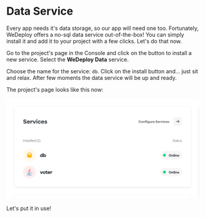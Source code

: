 # Data Service

Every app needs it's data storage, so our app will need one too. Fortunately, WeDeploy offers a no-sql data service out-of-the-box! You can simply install it and add it to your project with a few clicks. Let's do that now.

Go to the project's page in the Console and click on the button to install a new service. Select the **WeDeploy Data** service.

Choose the name for the service: `db`. Click on the install button and... just sit and relax. After few moments the data service will be up and ready.

The project's page looks like this now:

![](03-add-the-data.png)

Let's put it in use!
